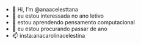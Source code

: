 - 👋 Hi, I’m @anaacelesttana
- 👀 eu estou interessada no ano letivo
- 🌱 estou aprendendo pensamento computacional
- 💞️ eu estou procurando passar de ano
- 📫 insta:anacarolinacelestina

<!---
anaacelesttana/anaacelesttana is a ✨ special ✨ repository because its `README.md` (this file) appears on your GitHub profile.
You can click the Preview link to take a look at your changes.
--->
